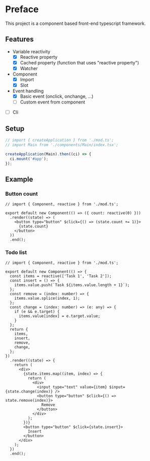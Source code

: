 # Preface
This project is a component based front-end typescript framework.

## Features
- Variable reactivity
  - [x] Reactive property
  - [x] Cached property (function that uses "reactive property")
  - [x] Watcher
- Component
  - [x] Import
  - [x] Slot
- Event handling
  - [x] Basic event (onclick, onchange, ...)
  - [ ] Custom event from component
- [ ] Cli

## Setup
```ts
// import { createApplication } from './mod.ts';
// import Main from './components/Main/index.tsx';

createApplication(Main).then((ci) => {
  ci.mount('#app');
});
```

## Example
### Button count
```tsx
// import { Component, reactive } from './mod.ts';

export default new Component(() => ({ count: reactive(0) }))
  .render((state) => (
    <button type="button" $click={() => (state.count += 1)}>
      {state.count}
    </button>
  ))
  .end();
```

### Todo list
```tsx
// import { Component, reactive } from './mod.ts';

export default new Component(() => {
  const items = reactive(['Task 1', 'Task 2']);
  const insert = () => {
    items.value.push(`Task ${items.value.length + 1}`);
  };
  const remove = (index: number) => {
    items.value.splice(index, 1);
  };
  const change = (index: number) => (e: any) => {
    if (e && e.target) {
      items.value[index] = e.target.value;
    }
  };
  return {
    items,
    insert,
    remove,
    change,
  };
})
  .render((state) => {
    return (
      <div>
        {state.items.map((item, index) => {
          return (
            <div>
              <input type="text" value={item} $input={state.change(index)} />
              <button type="button" $click={() => state.remove(index)}>
                Remove
              </button>
            </div>
          );
        })}
        <button type="button" $click={state.insert}>
          Insert
        </button>
      </div>
    );
  })
  .end();

```
